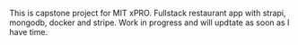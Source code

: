 This is capstone project for MIT xPRO.
Fullstack restaurant app with strapi, mongodb, docker and stripe.
Work in progress and will updtate as soon as I have time.
